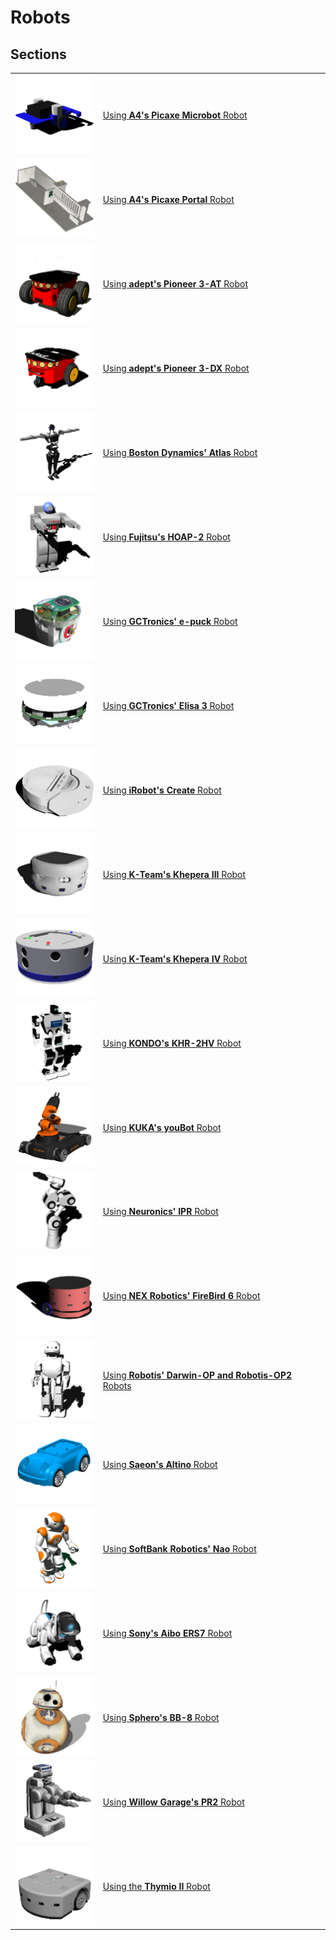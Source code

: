 # Robots

## Sections

| | |
| --- | --- |
| ![microbot.png](images/robots/microbot/icon.png) | [Using **A4's Picaxe Microbot** Robot](using-the-microbot-robot.md) |
| ![portal.png](images/robots/portal/icon.png) | [Using **A4's Picaxe Portal** Robot](using-the-portal-robot.md) |
| ![pioneer-3-at.png](images/robots/pioneer-3at/icon.png) | [Using **adept's Pioneer 3-AT** Robot](using-the-pioneer-3-at-robot.md) |
| ![pioneer-3-dx.png](images/robots/pioneer-3dx/icon.png) | [Using **adept's Pioneer 3-DX** Robot](using-the-pioneer-3-dx-robot.md) |
| ![atlas.png](images/robots/atlas/icon.png) | [Using **Boston Dynamics' Atlas** Robot](using-the-atlas-robot.md) |
| ![hoap-2.png](images/robots/hoap2/icon.png) | [Using **Fujitsu's HOAP-2** Robot](using-the-hoap-2-robot.md) |
| ![e-puck.png](images/robots/epuck/icon.png) | [Using **GCTronics' e-puck** Robot](using-the-e-puck-robot.md) |
| ![elisa-3.png](images/robots/elisa3/icon.png) | [Using **GCTronics' Elisa 3** Robot](using-the-elisa-3-robot.md) |
| ![create.png](images/robots/create/icon.png) | [Using **iRobot's Create** Robot](using-the-create-robot.md) |
| ![khepera-3.png](images/robots/khepera3/icon.png) | [Using **K-Team's Khepera III** Robot](using-the-khepera-3-robot.md) |
| ![khepera-4.png](images/robots/khepera4/icon.png) | [Using **K-Team's Khepera IV** Robot](using-the-khepera-4-robot.md) |
| ![khr-2hv.png](images/robots/khr-2hv/icon.png) | [Using **KONDO's KHR-2HV** Robot](using-the-khr-2hv-robot.md) |
| ![youbot.png](images/robots/youbot/icon.png) | [Using **KUKA's youBot** Robot](using-the-youbot-robot.md) |
| ![ipr.png](images/robots/ipr/icon.png) | [Using **Neuronics' IPR** Robot](using-the-ipr-robot.md) |
| ![firebird-6.png](images/robots/firebird6/icon.png) | [Using **NEX Robotics' FireBird 6** Robot](using-the-firebird-6-robot.md) |
| ![robotis-op-2.png](images/robots/robotis-op2/icon.png) | [Using **Robotis' Darwin-OP and Robotis-OP2** Robots](using-the-robotis-robots.md) |
| ![altino.png](images/robots/altino/icon.png) | [Using **Saeon's Altino** Robot](using-the-alitino-robot.md) |
| ![nao.png](images/robots/nao/icon.png) | [Using **SoftBank Robotics' Nao** Robot](using-the-nao-robot.md) |
| ![aibo-ers7.png](images/robots/aibo-ers7/icon.png) | [Using **Sony's Aibo ERS7** Robot](using-the-aibo-ers7-robot.md) |
| ![bb-8.png](images/robots/bb8/icon.png) | [Using **Sphero's BB-8** Robot](using-the-bb-8-robot.md) |
| ![pr-2.png](images/robots/pr2/icon.png) | [Using **Willow Garage's PR2** Robot](using-the-pr-2-robot.md) |
| ![thymio-ii.png](images/robots/thymio2/icon.png) | [Using the **Thymio II** Robot](using-the-thymio-ii-robot.md) |
